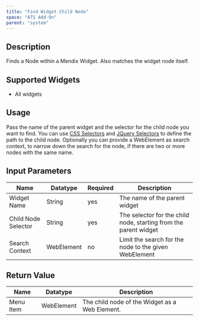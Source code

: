 ```yaml
---
title: "Find Widget Child Node"
space: "ATS Add-On" 
parent: "system"
---
```


## Description

Finds a Node within a Mendix Widget.
Also matches the widget node itself.

## Supported Widgets

 + All widgets

## Usage

Pass the name of the parent widget and the selector for the child node you want to find. You can use [CSS Selectors](selectors#css-selectors) and [JQuery Selectors](selectors#jquery-selectors) to define the path to the child node.
Optionally you can provide a WebElement as search context, to narrow down the search for the node, if there are two or more nodes with the same name.

## Input Parameters

Name | Datatype | Required | Description
--- | --- | --- | ---
Widget Name | String | yes | The name of the parent widget
Child Node Selector | String | yes | The selector for the child node, starting from the parent widget
Search Context | WebElement | no | Limit the search for the node to the given WebElement

## Return Value

Name | Datatype | Description
--- | --- | ---
Menu Item | WebElement | The child node of the Widget as a Web Element.
